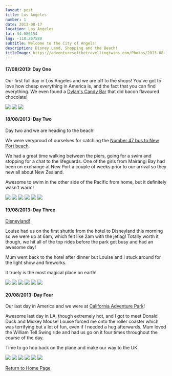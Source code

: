 ```yaml
---
layout: post
title: Los Angeles
number: 1
date: 2013-08-17
location: Los Angeles
lat: 34.086154
lng: -118.267580
subtitle: Welcome to the City of Angels!
description: Disney Land, Shopping and the Beach!
titleImage: https://adventuresofthetravellingtwins.com/Photos/2013-08-19-LA-2/cover-min.JPG
---
```


<h4>17/08/2013: Day One</h4>

Our first full day in Los Angeles and we are off to the shops! You've got to love how cheap everything in America is, and the fact that you can find everything. We even found a <a target="_blank" href="https://www.dylanscandybar.com/">Dylan's Candy Bar</a> that did bacon flavoured chocolate!

<img src="https://adventuresofthetravellingtwins.com/Photos/2013-08-19-LA-2/day11-min.JPG" class="image1">
<img src="https://adventuresofthetravellingtwins.com/Photos/2013-08-19-LA-2/day12-min.JPG" class="image1">
<img src="https://adventuresofthetravellingtwins.com/Photos/2013-08-19-LA-2/day13-min.JPG" class="image1">

<h4>18/08/2013: Day Two</h4>

Day two and we are heading to the beach! 

We were veryproud of ourselves for catching the <a target="_blank" href="https://moovitapp.com/index/en/public_transit-line-47-Los_Angeles_CA-302-1614-196915-1362809">Number 47 bus to New Port beach</a>. 

We had a great time walking between the piers, going for a swim and stopping for a chat to the lifeguards. One of the girls from Mairangi Bay had been on exchange at New Port a couple of weeks prior to our arrival so they new all about New Zealand. 

Awesome to swim in the other side of the Pacific from home, but it definitely wasn't warm!

<img src="https://adventuresofthetravellingtwins.com/Photos/2013-08-19-LA-2/day21-min.JPG" class="image1">
<img src="https://adventuresofthetravellingtwins.com/Photos/2013-08-19-LA-2/day22-min.JPG" class="image1">
<img src="https://adventuresofthetravellingtwins.com/Photos/2013-08-19-LA-2/day23-min.JPG" class="image1">
<img src="https://adventuresofthetravellingtwins.com/Photos/2013-08-19-LA-2/day24-min.JPG" class="image1">
<img src="https://adventuresofthetravellingtwins.com/Photos/2013-08-19-LA-2/day25-min.JPG" class="image1">
<img src="https://adventuresofthetravellingtwins.com/Photos/2013-08-19-LA-2/day26-min.JPG" class="image1">

<h4>19/08/2013: Day Three</h4>

<a target="_blank" href="https://disneyland.disney.go.com/">Disneyland!</a>

Louise had us on the first shuttle from the hotel to Disneyland this morning so we were up at 6am, which felt like 2am with the jetlag! 
Totally worth it though, we hit all of the top rides before the park got busy and had an awesome day! 

Mum went back to the hotel after dinner but Louise and I stuck around for the light show and fireworks. 

It truely is the most magical place on earth!

<img src="https://adventuresofthetravellingtwins.com/Photos/2013-08-19-LA-2/day31-min.JPG" class="image1">
<img src="https://adventuresofthetravellingtwins.com/Photos/2013-08-19-LA-2/day32-min.JPG" class="image1">
<img src="https://adventuresofthetravellingtwins.com/Photos/2013-08-19-LA-2/day33-min.JPG" class="image1">
<img src="https://adventuresofthetravellingtwins.com/Photos/2013-08-19-LA-2/day34-min.JPG" class="image1">
<img src="https://adventuresofthetravellingtwins.com/Photos/2013-08-19-LA-2/day35-min.JPG" class="image1">
<img src="https://adventuresofthetravellingtwins.com/Photos/2013-08-19-LA-2/day36-min.JPG" class="image1">

<h4>20/08/2013: Day Four</h4>

Our last day in America and we were at <a target="_blank" href="https://disneyland.disney.go.com/destinations/disney-california-adventure/">California Adventure Park</a>! 

Awesome last day in LA, though extremely hot, and I got to meet Donald Duck and Mickey Mouse! Louise forced me onto the roller coaster which was terrifying but a lot of fun, even if I needed a hug afterwards. Mum loved the William Tell Swing ride and had us go on it four times throughout the course of the day.

Time to go hop back on the plane and make our way to the UK.

<img src="https://adventuresofthetravellingtwins.com/Photos/2013-08-19-LA-2/day41-min.JPG" class="image1">
<img src="https://adventuresofthetravellingtwins.com/Photos/2013-08-19-LA-2/day42-min.JPG" class="image1">
<img src="https://adventuresofthetravellingtwins.com/Photos/2013-08-19-LA-2/day43-min.JPG" class="image1">
<img src="https://adventuresofthetravellingtwins.com/Photos/2013-08-19-LA-2/day44-min.JPG" class="image1">
<img src="https://adventuresofthetravellingtwins.com/Photos/2013-08-19-LA-2/day45-min.JPG" class="image1">
<img src="https://adventuresofthetravellingtwins.com/Photos/2013-08-19-LA-2/day46-min.JPG" class="image1">

<a href="https://adventuresofthetravellingtwins.com/">Return to Home Page</a>

